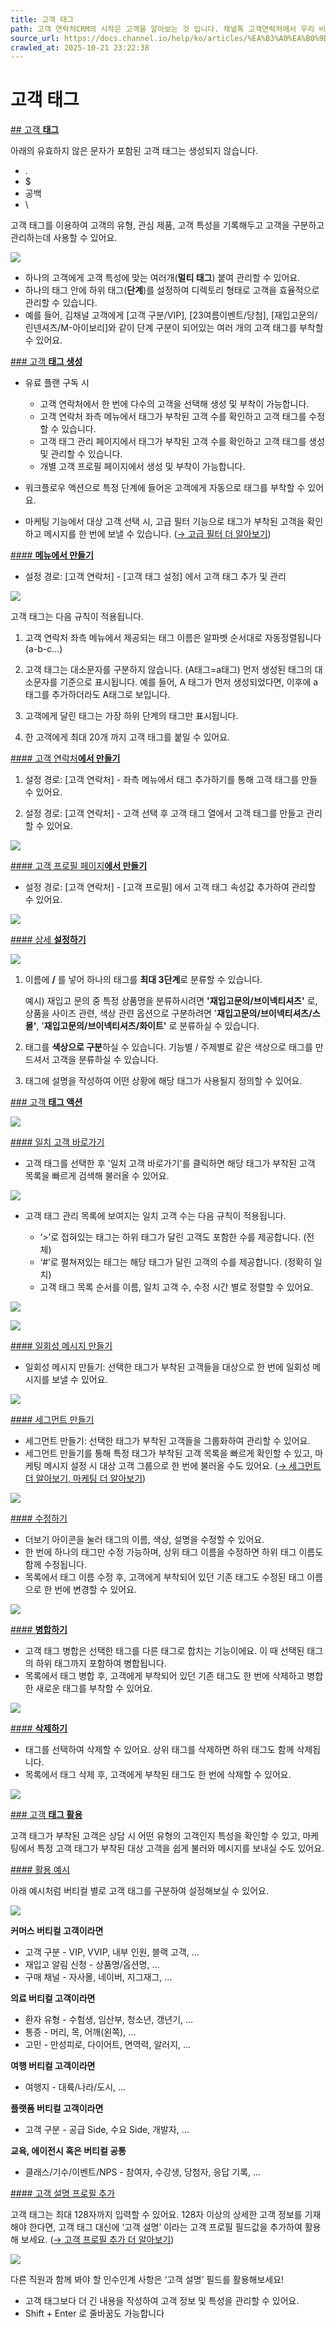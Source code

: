 ```yaml
---
title: 고객 태그
path: 고객 연락처CRM의 시작은 고객을 알아보는 것 입니다. 채널톡 고객연락처에서 우리 비즈니스의 단골 고객을 쉽고 빠르게 찾아보세요.7개의 아티클 > 고객 태그고객 관리의 기본은 고객을 잘 분류하는 거에요. 고객 프로필과 더불어 채널톡의 강력한 고객 태그 기능으로 고객을 효율적으로 관리할 수 있어요.
source_url: https://docs.channel.io/help/ko/articles/%EA%B3%A0%EA%B0%9D-%ED%83%9C%EA%B7%B8-c413386c
crawled_at: 2025-10-21 23:22:38
---
```


# 고객 태그

[## 고객 **태그**](#고객-태그)

아래의 유효하지 않은 문자가 포함된 고객 태그는 생성되지 않습니다.

* .
* $
* 공백
* \

고객 태그를 이용하여 고객의 유형, 관심 제품, 고객 특성을 기록해두고 고객을 구분하고 관리하는데 사용할 수 있어요.

![](https://cf.channel.io/document/spaces/6/articles/67/revisions/196/usermedia/662b10230aeef2097882)

* 하나의 고객에게 고객 특성에 맞는 여러개(**멀티 태그**) 붙여 관리할 수 있어요.
* 하나의 태그 안에 하위 태그(**단계**)를 설정하여 디렉토리 형태로 고객을 효율적으로 관리할 수 있습니다.
* 예를 들어, 김채널 고객에게 [고객 구분/VIP], [23여름이벤트/당첨], [재입고문의/린넨셔츠/M-아이보리]와 같이 단계 구분이 되어있는 여러 개의 고객 태그를 부착할 수 있어요.

[### 고객 **태그 생성**](#고객-태그-생성)

* 유료 플랜 구독 시

  * 고객 연락처에서 한 번에 다수의 고객을 선택해 생성 및 부착이 가능합니다.
  * 고객 연락처 좌측 메뉴에서 태그가 부착된 고객 수를 확인하고 고객 태그를 수정할 수 있습니다.
  * 고객 태그 관리 페이지에서 태그가 부착된 고객 수를 확인하고 고객 태그를 생성 및 관리할 수 있습니다.
  * 개별 고객 프로필 페이지에서 생성 및 부착이 가능합니다.
* 워크플로우 액션으로 특정 단계에 들어온 고객에게 자동으로 태그를 부착할 수 있어요.
* 마케팅 기능에서 대상 고객 선택 시, 고급 필터 기능으로 태그가 부착된 고객을 확인하고 메시지를 한 번에 보낼 수 있습니다. ([→ 고급 필터 더 알아보기](https://docs.channel.io/help/ko/articles/312d45b2))

[#### **메뉴에서 만들기**](#메뉴에서-만들기)

* 설정 경로: [고객 연락처] - [고객 태그 설정] 에서 고객 태그 추가 및 관리

![](https://cf.channel.io/document/spaces/6/articles/67/revisions/196/usermedia/662b1023432f9adc8b98)

고객 태그는 다음 규칙이 적용됩니다.

1. 고객 연락처 좌측 메뉴에서 제공되는 태그 이름은 알파벳 순서대로 자동정렬됩니다(a-b-c...)

2. 고객 태그는 대소문자를 구분하지 않습니다. (A태그=a태그) 먼저 생성된 태그의 대소문자를 기준으로 표시됩니다.
예를 들어, A 태그가 먼저 생성되었다면, 이후에 a 태그를 추가하더라도 A태그로 보입니다.

3. 고객에게 달린 태그는 가장 하위 단계의 태그만 표시됩니다.

4. 한 고객에게 최대 20개 까지 고객 태그를 붙일 수 있어요.

[#### 고객 연락처**에서 만들기**](#고객-연락처에서-만들기)

1) 설정 경로: [고객 연락처] - 좌측 메뉴에서 태그 추가하기를 통해 고객 태그를 만들 수 있어요.

2) 설정 경로: [고객 연락처] - 고객 선택 후 고객 태그 열에서 고객 태그를 만들고 관리할 수 있어요.

![](https://cf.channel.io/document/spaces/6/articles/67/revisions/196/usermedia/662b1023990b3c63ffad)

[#### 고객 프로필 페이지**에서 만들기**](#고객-프로필-페이지에서-만들기)

* 설정 경로: [고객 연락처] - [고객 프로필] 에서 고객 태그 속성값 추가하여 관리할 수 있어요.

![](https://cf.channel.io/document/spaces/6/articles/67/revisions/196/usermedia/662b1023cdda203bc285)

[#### 상세 **설정하기**](#상세-설정하기)

![](https://cf.channel.io/document/spaces/6/articles/67/revisions/196/usermedia/662b1024257dde279d45)

1. 이름에 **/** 를 넣어 하나의 태그를 **최대 3단계**로 분류할 수 있습니다.

   예시) 재입고 문의 중 특정 상품명을 분류하시려면 **'재입고문의/브이넥티셔츠'** 로, 상품을 사이즈 관련, 색상 관련 옵션으로 구분하려면 '**재입고문의/브이넥티셔츠/스몰'**, '**재입고문의/브이넥티셔츠/화이트'** 로 분류하실 수 있습니다.
2. 태그를 **색상으로 구분**하실 수 있습니다. 기능별 / 주제별로 같은 색상으로 태그를 만드셔서 고객을 분류하실 수 있습니다.
3. 태그에 설명을 작성하여 어떤 상황에 해당 태그가 사용될지 정의할 수 있어요.

[### 고객 **태그 액션**](#고객-태그-액션)

![](https://cf.channel.io/document/spaces/6/articles/67/revisions/196/usermedia/662b1024512c2cd2a7b0)

[#### 일치 고객 바로가기](#일치-고객-바로가기)

* 고객 태그를 선택한 후 '일치 고객 바로가기'를 클릭하면 해당 태그가 부착된 고객 목록을 빠르게 검색해 불러올 수 있어요.

![](https://cf.channel.io/document/spaces/6/articles/67/revisions/196/usermedia/662b10248c158579c905)

* 고객 태그 관리 목록에 보여지는 일치 고객 수는 다음 규칙이 적용됩니다.

  * ‘>’로 접혀있는 태그는 하위 태그가 달린 고객도 포함한 수를 제공합니다. (전체)
  * ‘#’로 펼쳐져있는 태그는 해당 태그가 달린 고객의 수를 제공합니다. (정확히 일치)
  * 고객 태그 목록 순서를 이름, 일치 고객 수, 수정 시간 별로 정렬할 수 있어요.

![](https://cf.channel.io/document/spaces/6/articles/67/revisions/196/usermedia/662b1024d36bcbe63c24)

![](https://cf.channel.io/document/spaces/6/articles/67/revisions/196/usermedia/662b102505151075856e)

[#### 일회성 메시지 만들기](#일회성-메시지-만들기)

* 일회성 메시지 만들기: 선택한 태그가 부착된 고객들을 대상으로 한 번에 일회성 메시지를 보낼 수 있어요.

![](https://cf.channel.io/document/spaces/6/articles/67/revisions/196/usermedia/662b10252c53dc1f9993)

[#### 세그먼트 만들기](#세그먼트-만들기)

* 세그먼트 만들기: 선택한 태그가 부착된 고객들을 그룹화하여 관리할 수 있어요.
* 세그먼트 만들기를 통해 특정 태그가 부착된 고객 목록을 빠르게 확인할 수 있고, 마케팅 메시지 설정 시 대상 고객 그룹으로 한 번에 불러올 수도 있어요. ([→ 세그먼트 더 알아보기, 마케팅 더 알아보기](https://docs.channel.io/help/ko/articles/312d45b2))

![](https://cf.channel.io/document/spaces/6/articles/67/revisions/196/usermedia/662b10255c3f9bc353e9)

[#### 수정하기](#수정하기)

* 더보기 아이콘을 눌러 태그의 이름, 색상, 설명을 수정할 수 있어요.
* 한 번에 하나의 태그만 수정 가능하며, 상위 태그 이름을 수정하면 하위 태그 이름도 함께 수정됩니다.
* 목록에서 태그 이름 수정 후, 고객에게 부착되어 있던 기존 태그도 수정된 태그 이름으로 한 번에 변경할 수 있어요.

![](https://cf.channel.io/document/spaces/6/articles/67/revisions/196/usermedia/662b102586f74eb6d4c2)

[#### **병합하기**](#병합하기)

* 고객 태그 병합은 선택한 태그를 다른 태그로 합치는 기능이에요. 이 때 선택된 태그의 하위 태그까지 포함하여 병합됩니다.
* 목록에서 태그 병합 후, 고객에게 부착되어 있던 기존 태그도 한 번에 삭제하고 병합한 새로운 태그를 부착할 수 있어요.

![](https://cf.channel.io/document/spaces/6/articles/67/revisions/196/usermedia/662b1025cb894852a0b6)

[#### **삭제하기**](#삭제하기)

* 태그를 선택하여 삭제할 수 있어요. 상위 태그를 삭제하면 하위 태그도 함께 삭제됩니다.
* 목록에서 태그 삭제 후, 고객에게 부착된 태그도 한 번에 삭제할 수 있어요.

![](https://cf.channel.io/document/spaces/6/articles/67/revisions/196/usermedia/662b10263082b62ac846)

[### 고객 **태그 활용**](#고객-태그-활용)

고객 태그가 부착된 고객은 상담 시 어떤 유형의 고객인지 특성을 확인할 수 있고, 마케팅에서 특정 고객 태그가 부착된 대상 고객을 쉽게 불러와 메시지를 보내실 수도 있어요.

[#### 활용 예시](#활용-예시)

아래 예시처럼 버티컬 별로 고객 태그를 구분하여 설정해보실 수 있어요.

![](https://cf.channel.io/document/spaces/6/articles/67/revisions/196/usermedia/662b102676fcb0daec46)

**커머스 버티컬 고객이라면**

* 고객 구분 - VIP, VVIP, 내부 인원, 블랙 고객, …
* 재입고 알림 신청 - 상품명/옵션명, …
* 구매 채널 - 자사몰, 네이버, 지그재그, …

**의료 버티컬 고객이라면**

* 환자 유형 - 수험생, 임산부, 청소년, 갱년기, …
* 통증 - 머리, 목, 어깨(왼쪽), …
* 고민 - 만성피로, 다이어트, 면역력, 알러지, …

**여행 버티컬 고객이라면**

* 여행지 - 대륙/나라/도시, …

**플랫폼 버티컬 고객이라면**

* 고객 구분 - 공급 Side, 수요 Side, 개발자, …

**교육, 에이전시 혹은 버티컬 공통**

* 클래스/기수/이벤트/NPS - 참여자, 수강생, 당첨자, 응답 기록, …

[#### 고객 설명 프로필 추가](#고객-설명-프로필-추가)

고객 태그는 최대 128자까지 입력할 수 있어요. 128자 이상의 상세한 고객 정보를 기재해야 한다면, 고객 태그 대신에 ‘고객 설명’ 이라는 고객 프로필 필드값을 추가하여 활용해 보세요. ([→ 고객 프로필 추가 더 알아보기](https://docs.channel.io/help/ko/articles/70732795))

![](https://cf.channel.io/document/spaces/6/articles/67/revisions/196/usermedia/662b1026a8aa509cdea2)

다른 직원과 함께 봐야 할 인수인계 사항은 ‘고객 설명’ 필드를 활용해보세요!

* 고객 태그보다 더 긴 내용을 작성하여 고객 정보 및 특성을 관리할 수 있어요.
* Shift + Enter 로 줄바꿈도 가능합니다
